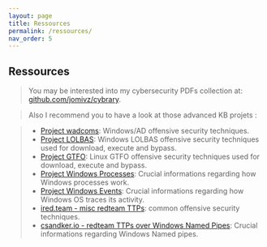 ```yaml
---
layout: page
title: Ressources
permalink: /ressources/
nav_order: 5
---
```


## Ressources

> You may be interested into my cybersecurity PDFs collection at: [github.com/jomivz/cybrary](https://github.com/jomivz/cybrary).

> Also I recommend you to have a look at those advanced KB projets :

> * [Project wadcoms](https://wadcoms.github.io): Windows/AD offensive security techniques.
> * [Project LOLBAS](https://lolbas-project.github.io): Windows LOLBAS offensive security techniques used for download, execute and bypass. 
> * [Project GTFO](https://gtfobins.github.io): Linux GTFO offensive security techniques used for download, execute and bypass.
> * [Project Windows Processes](https://winprocs.dfir.tips): Crucial informations regarding how Windows processes work.    
> * [Project Windows Events](https://evids.dfir.tips): Crucial informations regarding how Windows OS traces its activity.    
> * [ired.team - misc redteam TTPs](https://ired.team): common offensive security techniques.
> * [csandker.io - redteam TTPs over Windows Named Pipes](https://csandker.io/2021/01/10/Offensive-Windows-IPC-1-NamedPipes.html): Crucial informations regarding Windows Named pipes.    
